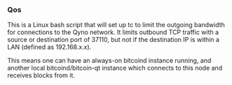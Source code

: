 ### Qos ###

This is a Linux bash script that will set up tc to limit the outgoing bandwidth for connections to the Qyno network. It limits outbound TCP traffic with a source or destination port of 37110, but not if the destination IP is within a LAN (defined as 192.168.x.x).

This means one can have an always-on bitcoind instance running, and another local bitcoind/bitcoin-qt instance which connects to this node and receives blocks from it.
